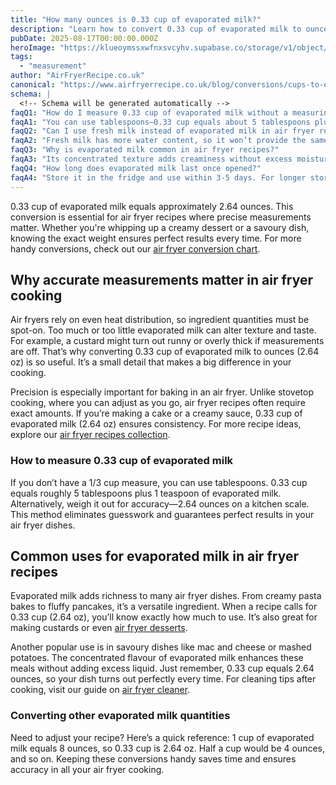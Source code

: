 ```yaml
---
title: "How many ounces is 0.33 cup of evaporated milk?"
description: "Learn how to convert 0.33 cup of evaporated milk to ounces easily. Perfect for air fryer recipes and precise measurements."
pubDate: 2025-08-17T00:00:00.000Z
heroImage: "https://klueoymssxwfnxsvcyhv.supabase.co/storage/v1/object/public/Shmucket/0-33-cup-evaporated-milk-to-ounces.webp"
tags:
  - "measurement"
author: "AirFryerRecipe.co.uk"
canonical: "https://www.airfryerrecipe.co.uk/blog/conversions/cups-to-ounces/0-33-cup-evaporated-milk-to-ounces"
schema: |
  <!-- Schema will be generated automatically -->
faqQ1: "How do I measure 0.33 cup of evaporated milk without a measuring cup?"
faqA1: "You can use tablespoons—0.33 cup equals about 5 tablespoons plus 1 teaspoon. Alternatively, weigh it on a kitchen scale for precise results (2.64 ounces)."
faqQ2: "Can I use fresh milk instead of evaporated milk in air fryer recipes?"
faqA2: "Fresh milk has more water content, so it won’t provide the same richness. If substituting, use less liquid or reduce cooking time slightly to compensate."
faqQ3: "Why is evaporated milk common in air fryer recipes?"
faqA3: "Its concentrated texture adds creaminess without excess moisture, which is ideal for air fryer cooking. It also helps dishes brown evenly."
faqQ4: "How long does evaporated milk last once opened?"
faqA4: "Store it in the fridge and use within 3-5 days. For longer storage, freeze it in portions, but note the texture may change slightly."
---
```

<p>0.33 cup of evaporated milk equals approximately 2.64 ounces. This conversion is essential for air fryer recipes where precise measurements matter. Whether you're whipping up a creamy dessert or a savoury dish, knowing the exact weight ensures perfect results every time. For more handy conversions, check out our <a href=https://www.airfryerrecipe.co.uk/air-fryer-conversion-chart>air fryer conversion chart</a>.</p>  

<h2>Why accurate measurements matter in air fryer cooking</h2>  
<p>Air fryers rely on even heat distribution, so ingredient quantities must be spot-on. Too much or too little evaporated milk can alter texture and taste. For example, a custard might turn out runny or overly thick if measurements are off. That’s why converting 0.33 cup of evaporated milk to ounces (2.64 oz) is so useful. It’s a small detail that makes a big difference in your cooking.</p>  

<p>Precision is especially important for baking in an air fryer. Unlike stovetop cooking, where you can adjust as you go, air fryer recipes often require exact amounts. If you’re making a cake or a creamy sauce, 0.33 cup of evaporated milk (2.64 oz) ensures consistency. For more recipe ideas, explore our <a href=https://www.airfryerrecipe.co.uk/recipes>air fryer recipes collection</a>.</p>  

<h3>How to measure 0.33 cup of evaporated milk</h3>  
<p>If you don’t have a 1/3 cup measure, you can use tablespoons. 0.33 cup equals roughly 5 tablespoons plus 1 teaspoon of evaporated milk. Alternatively, weigh it out for accuracy—2.64 ounces on a kitchen scale. This method eliminates guesswork and guarantees perfect results in your air fryer dishes.</p>  

<h2>Common uses for evaporated milk in air fryer recipes</h2>  
<p>Evaporated milk adds richness to many air fryer dishes. From creamy pasta bakes to fluffy pancakes, it’s a versatile ingredient. When a recipe calls for 0.33 cup (2.64 oz), you’ll know exactly how much to use. It’s also great for making custards or even <a href=https://www.airfryerrecipe.co.uk/recipe-category/dessert>air fryer desserts</a>.</p>  

<p>Another popular use is in savoury dishes like mac and cheese or mashed potatoes. The concentrated flavour of evaporated milk enhances these meals without adding excess liquid. Just remember, 0.33 cup equals 2.64 ounces, so your dish turns out perfectly every time. For cleaning tips after cooking, visit our guide on <a href=https://www.airfryerrecipe.co.uk/air-fryer-cleaner>air fryer cleaner</a>.</p>  

<h3>Converting other evaporated milk quantities</h3>  
<p>Need to adjust your recipe? Here’s a quick reference: 1 cup of evaporated milk equals 8 ounces, so 0.33 cup is 2.64 oz. Half a cup would be 4 ounces, and so on. Keeping these conversions handy saves time and ensures accuracy in all your air fryer cooking.</p>

